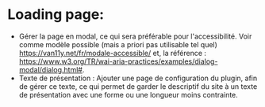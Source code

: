 # Loading page:

- Gérer la page en modal, ce qui sera préférable pour l'accessibilité. Voir comme modèle possible (mais a priori pas utilisable tel quel) https://van11y.net/fr/modale-accessible/ et, la référence : https://www.w3.org/TR/wai-aria-practices/examples/dialog-modal/dialog.html#.
- Texte de présentation : Ajouter une page de configuration du plugin, afin de gérer ce texte, ce qui permet de garder le descriptif du site à un texte de présentation avec une forme ou une longueur moins contrainte.
